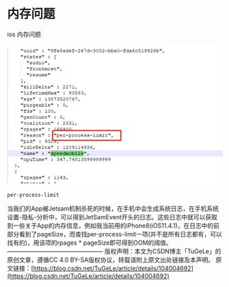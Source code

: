 # 内存问题

ios 内存问题 

![](../.gitbook/assets/image%20%28199%29.png)

```text
per-process-limit
```

当我们的App被Jetsam机制杀死的时候，在手机中会生成系统日志，在手机系统设置-隐私-分析中，可以得到JetSamEvent开头的日志。这些日志中就可以获取到一些关于App的内存信息，例如我当前用的iPhone8\(iOS11.4.1\)，在日志中的前部分看到了pageSize，而查找per-process-limit一项\(并不是所有日志都有，可以找有的\)，用该项的rpages \* pageSize即可得到OOM的阈值。 ———————————————— 版权声明：本文为CSDN博主「TuGeLe」的原创文章，遵循CC 4.0 BY-SA版权协议，转载请附上原文出处链接及本声明。 原文链接：[https://blog.csdn.net/TuGeLe/article/details/104004692](https://blog.csdn.net/TuGeLe/article/details/104004692)

